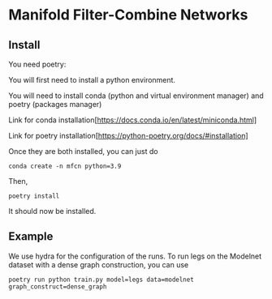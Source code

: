 # Manifold Filter-Combine Networks


## Install

You need poetry:

You will first need to install a python environment.

You will need to install conda (python and virtual environment manager) and poetry (packages manager)

Link for conda installation[https://docs.conda.io/en/latest/miniconda.html]

Link for poetry installation[https://python-poetry.org/docs/#installation]

Once they are both installed, you can just do

`conda create -n mfcn python=3.9`

Then,

`poetry install` 

It should now be installed.


## Example

We use hydra for the configuration of the runs. To run legs on the Modelnet dataset with a dense graph construction, you can use

`poetry run python train.py model=legs data=modelnet graph_construct=dense_graph`

